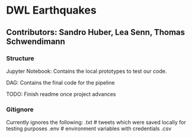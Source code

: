 # DWL Earthquakes
## Contributors: Sandro Huber, Lea Senn, Thomas Schwendimann

### Structure
Jupyter Notebook: Contains the local prototypes to test our code. 

DAG: Contains the final code for the pipeline


TODO: Finish readme once project advances


### Gitignore
Currently ignores the following:
.txt # tweets which were saved locally for testing purposes
.env # environment variables with credentials
.csv